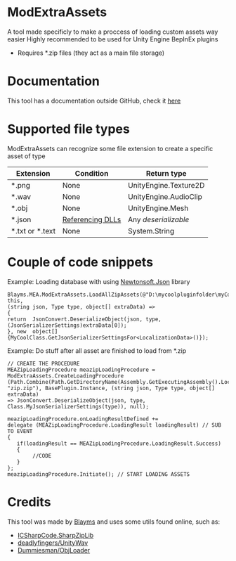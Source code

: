 # ModExtraAssets
A tool made specificly to make a proccess of loading custom assets way easier
Highly recommended to be used for Unity Engine BepInEx plugins

 - Requires *.zip files (they act as a main file storage)

# Documentation

This tool has a documentation outside GitHub, check it [here](https://sites.google.com/view/mea-docs/main)



# Supported file types

ModExtraAssets can recognize some file extension to create a specific asset of type

|        Extension        |Condition                          |Return type                         |
|----------------|-------------------------------|-----------------------------|
|*.png           |None                           |UnityEngine.Texture2D                    |
|*.wav          |None                            |UnityEngine.AudioClip           |
|*.obj          |None|UnityEngine.Mesh|
|*.json          |[Referencing DLLs](https://sites.google.com/view/mea-docs/main/useful-information/json-tutorial)|Any *deserializable*|
|*.txt or *.text          |None|System.String|

# Couple of code snippets
Example: Loading database with using [Newtonsoft.Json](https://www.newtonsoft.com/json) library

    Blayms.MEA.ModExtraAssets.LoadAllZipAssets(@"D:\mycoolpluginfolder\myCoolZip.zip", this,
    (string json, Type type, object[] extraData) =>
    {
    return  JsonConvert.DeserializeObject(json, type, (JsonSerializerSettings)extraData[0]);
    }, new  object[]{MyCoolClass.GetJsonSerializerSettingsFor<LocalizationData>()});
Example: Do stuff after all asset are finished to load from *.zip

    // CREATE THE PROCEDURE
    MEAZipLoadingProcedure meazipLoadingProcedure = ModExtraAssets.CreateLoadingProcedure
    (Path.Combine(Path.GetDirectoryName(Assembly.GetExecutingAssembly().Location),
    "zip.zip"), BasePlugin.Instance, (string json, Type type, object[] extraData) 
    => JsonConvert.DeserializeObject(json, type, Class.MyJsonSerializerSettings(type)), null);
    
    meazipLoadingProcedure.onLoadingResultDefined += 
    delegate (MEAZipLoadingProcedure.LoadingResult loadingResult) // SUB TO EVENT
    {
       if(loadingResult == MEAZipLoadingProcedure.LoadingResult.Success)
       {
            //CODE
       }
    };
    meazipLoadingProcedure.Initiate(); // START LOADING ASSETS

# Credits
This tool was made by [Blayms](https://blayms.github.io/about-me/) and uses some utils found online, such as:

-   [ICSharpCode.SharpZipLib](https://github.com/icsharpcode/SharpZipLib)
-   [deadlyfingers/UnityWav](https://github.com/deadlyfingers/UnityWav)
-   [Dummiesman/ObjLoader](https://github.com/PhalanxHead/UnityRuntimeOBJLoaderDocs)
